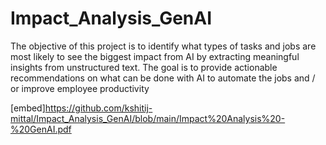 # Impact_Analysis_GenAI
The objective of this project is to identify what types of tasks and jobs are most likely to see the biggest impact from AI by extracting meaningful insights from unstructured text.  The goal is to provide actionable recommendations on what can be done with AI to automate the jobs and / or improve employee productivity

[embed]https://github.com/kshitij-mittal/Impact_Analysis_GenAI/blob/main/Impact%20Analysis%20-%20GenAI.pdf
